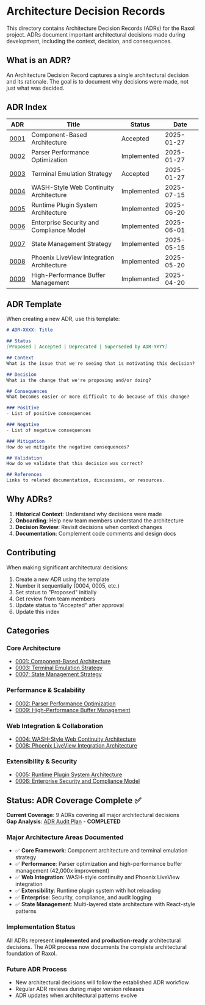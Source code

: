 # Architecture Decision Records

This directory contains Architecture Decision Records (ADRs) for the Raxol project. ADRs document important architectural decisions made during development, including the context, decision, and consequences.

## What is an ADR?

An Architecture Decision Record captures a single architectural decision and its rationale. The goal is to document why decisions were made, not just what was decided.

## ADR Index

| ADR | Title | Status | Date |
|-----|-------|--------|------|
| [0001](0001-component-based-architecture.md) | Component-Based Architecture | Accepted | 2025-01-27 |
| [0002](0002-parser-performance-optimization.md) | Parser Performance Optimization | Implemented | 2025-01-27 |
| [0003](0003-terminal-emulation-strategy.md) | Terminal Emulation Strategy | Accepted | 2025-01-27 |
| [0004](0004-wash-style-web-continuity.md) | WASH-Style Web Continuity Architecture | Implemented | 2025-07-15 |
| [0005](0005-runtime-plugin-system-architecture.md) | Runtime Plugin System Architecture | Implemented | 2025-06-20 |
| [0006](0006-enterprise-security-and-compliance-model.md) | Enterprise Security and Compliance Model | Implemented | 2025-06-01 |
| [0007](0007-state-management-strategy.md) | State Management Strategy | Implemented | 2025-05-15 |
| [0008](0008-phoenix-liveview-integration-architecture.md) | Phoenix LiveView Integration Architecture | Implemented | 2025-05-20 |
| [0009](0009-high-performance-buffer-management.md) | High-Performance Buffer Management | Implemented | 2025-04-20 |

## ADR Template

When creating a new ADR, use this template:

```markdown
# ADR-XXXX: Title

## Status
[Proposed | Accepted | Deprecated | Superseded by ADR-YYYY]

## Context
What is the issue that we're seeing that is motivating this decision?

## Decision
What is the change that we're proposing and/or doing?

## Consequences
What becomes easier or more difficult to do because of this change?

### Positive
- List of positive consequences

### Negative  
- List of negative consequences

### Mitigation
How do we mitigate the negative consequences?

## Validation
How do we validate that this decision was correct?

## References
Links to related documentation, discussions, or resources.
```

## Why ADRs?

1. **Historical Context**: Understand why decisions were made
2. **Onboarding**: Help new team members understand the architecture
3. **Decision Review**: Revisit decisions when context changes
4. **Documentation**: Complement code comments and design docs

## Contributing

When making significant architectural decisions:

1. Create a new ADR using the template
2. Number it sequentially (0004, 0005, etc.)
3. Set status to "Proposed" initially
4. Get review from team members
5. Update status to "Accepted" after approval
6. Update this index

## Categories

### Core Architecture
- [0001: Component-Based Architecture](0001-component-based-architecture.md)
- [0003: Terminal Emulation Strategy](0003-terminal-emulation-strategy.md)
- [0007: State Management Strategy](0007-state-management-strategy.md)

### Performance & Scalability
- [0002: Parser Performance Optimization](0002-parser-performance-optimization.md)
- [0009: High-Performance Buffer Management](0009-high-performance-buffer-management.md)

### Web Integration & Collaboration
- [0004: WASH-Style Web Continuity Architecture](0004-wash-style-web-continuity.md)
- [0008: Phoenix LiveView Integration Architecture](0008-phoenix-liveview-integration-architecture.md)

### Extensibility & Security
- [0005: Runtime Plugin System Architecture](0005-runtime-plugin-system-architecture.md)
- [0006: Enterprise Security and Compliance Model](0006-enterprise-security-and-compliance-model.md)

## Status: ADR Coverage Complete ✅

**Current Coverage**: 9 ADRs covering all major architectural decisions  
**Gap Analysis**: [ADR Audit Plan](../ADR_AUDIT_PLAN.md) - **COMPLETED**

### Major Architecture Areas Documented
- ✅ **Core Framework**: Component architecture and terminal emulation strategy
- ✅ **Performance**: Parser optimization and high-performance buffer management (42,000x improvement)
- ✅ **Web Integration**: WASH-style continuity and Phoenix LiveView integration
- ✅ **Extensibility**: Runtime plugin system with hot reloading
- ✅ **Enterprise**: Security, compliance, and audit logging
- ✅ **State Management**: Multi-layered state architecture with React-style patterns

### Implementation Status
All ADRs represent **implemented and production-ready** architectural decisions. The ADR process now documents the complete architectural foundation of Raxol.

### Future ADR Process
- New architectural decisions will follow the established ADR workflow
- Regular ADR reviews during major version releases
- ADR updates when architectural patterns evolve